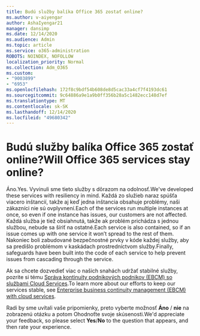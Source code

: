 ```yaml
---
title: Budú služby balíka Office 365 zostať online?
ms.author: v-aiyengar
author: AshaIyengar21
manager: dansimp
ms.date: 12/14/2020
ms.audience: Admin
ms.topic: article
ms.service: o365-administration
ROBOTS: NOINDEX, NOFOLLOW
localization_priority: Normal
ms.collection: Adm_O365
ms.custom:
- "9003899"
- "6953"
ms.openlocfilehash: 172f8c9bdf54b608de8d5cac33a4cf7f4193dc61
ms.sourcegitcommit: 9c64886a9e1a9b0ff356b28a5c1482ecc148d7ef
ms.translationtype: MT
ms.contentlocale: sk-SK
ms.lasthandoff: 12/14/2020
ms.locfileid: "49680342"
---
```

# <a name="will-office-365-services-stay-online"></a><span data-ttu-id="2cd4e-102">Budú služby balíka Office 365 zostať online?</span><span class="sxs-lookup"><span data-stu-id="2cd4e-102">Will Office 365 services stay online?</span></span>

<span data-ttu-id="2cd4e-103">Áno.</span><span class="sxs-lookup"><span data-stu-id="2cd4e-103">Yes.</span></span> <span data-ttu-id="2cd4e-104">Vyvinuli sme tieto služby s dôrazom na odolnosť.</span><span class="sxs-lookup"><span data-stu-id="2cd4e-104">We've developed these services with resiliency in mind.</span></span> <span data-ttu-id="2cd4e-105">Každá zo služieb naraz spúšťa viacero inštancií, takže aj keď jedna inštancia obsahuje problémy, naši zákazníci nie sú ovplyvnení.</span><span class="sxs-lookup"><span data-stu-id="2cd4e-105">Each of the services run multiple instances at once, so even if one instance has issues, our customers are not affected.</span></span> <span data-ttu-id="2cd4e-106">Každá služba je tiež obsiahnutá, takže ak problém prichádza s jednou službou, nebude sa šíriť na ostatné.</span><span class="sxs-lookup"><span data-stu-id="2cd4e-106">Each service is also contained, so if an issue comes up with one service it won’t spread to the rest of them.</span></span> <span data-ttu-id="2cd4e-107">Nakoniec boli zabudované bezpečnostné prvky v kóde každej služby, aby sa predišlo problémom v kaskádach prostredníctvom služby.</span><span class="sxs-lookup"><span data-stu-id="2cd4e-107">Finally, safeguards have been built into the code of each service to help prevent issues from cascading through the service.</span></span>

<span data-ttu-id="2cd4e-108">Ak sa chcete dozvedieť viac o našich snahách udržať stabilné služby, pozrite si tému [Správa kontinuity podnikových podnikov (EBCM) so službami Cloud Services](https://go.microsoft.com/fwlink/?linkid=2124377).</span><span class="sxs-lookup"><span data-stu-id="2cd4e-108">To learn more about our efforts to keep our services stable, see [Enterprise business continuity management (EBCM) with cloud services](https://go.microsoft.com/fwlink/?linkid=2124377).</span></span>

<span data-ttu-id="2cd4e-109">Radi by sme uvítali vaše pripomienky, preto vyberte možnosť **Áno** / **nie** na zobrazenú otázku a potom Ohodnoťte svoje skúsenosti.</span><span class="sxs-lookup"><span data-stu-id="2cd4e-109">We'd appreciate your feedback, so please select **Yes**/**No** to the question that appears, and then rate your experience.</span></span>
